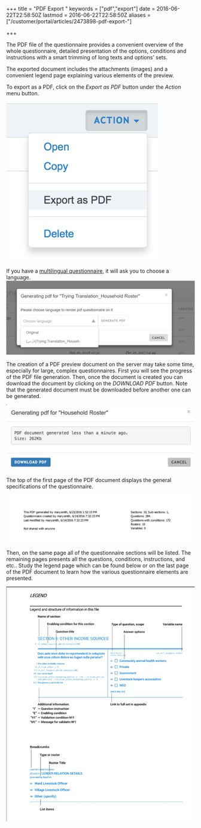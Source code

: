 +++
title = "PDF Export "
keywords = ["pdf","export"]
date = 2016-06-22T22:58:50Z
lastmod = 2016-06-22T22:58:50Z
aliases = ["/customer/portal/articles/2473898-pdf-export-"]

+++

The PDF file of the questionnaire provides a convenient overview of the
whole questionnaire, detailed presentation of the options, conditions
and instructions with a smart trimming of long texts and options’
sets.  
  
The exported document includes the attachments (images) and a convenient
legend page explaining various elements of the preview.  
  
To export as a PDF, click on the *Export as PDF* button under the
*Action* menu button.  
  
![](images/646640.png)  
  
If you have a [multilingual
questionnaire](http://support.mysurvey.solutions/customer/en/portal/articles/2626663-multilingual-questionnaires?b_id=12728),
it will ask you to choose a language.  
![](images/852880.png)  
  
  
The creation of a PDF preview document on the server may take some time,
especially for large, complex questionnaires. First you will see the
progress of the PDF file generation. Then, once the document is created
you can download the document by clicking on the *DOWNLOAD PDF* button.
Note that the generated document must be downloaded before another one
can be generated.  
  
![](images/710919.png)  
  
  
The top of the first page of the PDF document displays the general
specifications of the questionnaire.  
  
![](images/646641.png)  
  
Then, on the same page all of the questionnaire sections will be
listed. The remaining pages presents all the questions, conditions,
instructions, and etc.. Study the legend page which can be found below
or on the last page of the PDF document to learn how the various
questionnaire elements are presented.  
  
![](images/646648.png)
